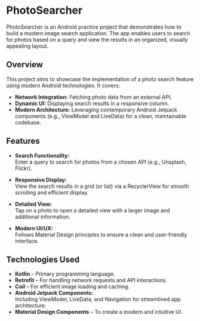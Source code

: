 # PhotoSearcher

PhotoSearcher is an Android practice project that demonstrates how to build a modern image search application. The app enables users to search for photos based on a query and view the results in an organized, visually appealing layout.

## Overview

This project aims to showcase the implementation of a photo search feature using modern Android technologies. It covers:
- **Network Integration:** Fetching photo data from an external API.
- **Dynamic UI:** Displaying search results in a responsive column.
- **Modern Architecture:** Leveraging contemporary Android Jetpack components (e.g., ViewModel and LiveData) for a clean, maintainable codebase.

## Features

- **Search Functionality:**  
  Enter a query to search for photos from a chosen API (e.g., Unsplash, Flickr).

- **Responsive Display:**  
  View the search results in a grid (or list) via a RecyclerView for smooth scrolling and efficient display.

- **Detailed View:**  
  Tap on a photo to open a detailed view with a larger image and additional information.

- **Modern UI/UX:**  
  Follows Material Design principles to ensure a clean and user-friendly interface.

## Technologies Used

- **Kotlin** – Primary programming language.
- **Retrofit** – For handling network requests and API interactions.
- **Coil** – For efficient image loading and caching.
- **Android Jetpack Components:**  
  Including ViewModel, LiveData, and Navigation for streamlined app architecture.
- **Material Design Components** – To create a modern and intuitive UI.
